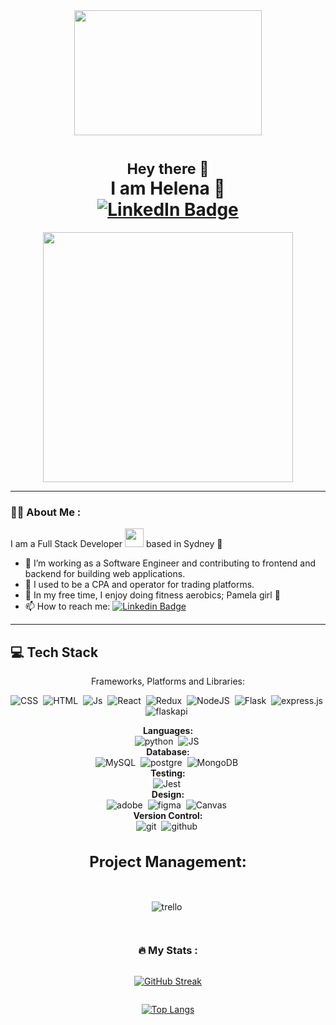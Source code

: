 <div align="center">
    <div align="center">
        <img src="https://media.giphy.com/media/Wj7lNjMNDxSmc/giphy.gif" width="300" height="200"/>
    </div>
    <h1>
      <small>Hey there 👋</small>
        <br>
        I am Helena 🍒
        <div id="badges" align="center">
            <a href="https://www.linkedin.com/in/helena-h-a953b6155/" target="_blank">
                <img src="https://img.shields.io/badge/LinkedIn-blue?style=for-the-badge&logo=linkedin&logoColor=white" alt="LinkedIn Badge"/>
            </a>
        </div>
    </h1>
</div>

<div id="header" align="center">
  <img src="https://media.giphy.com/media/M4NykXxUE0HAcK7UJ6/giphy.gif" width="400" height="400"/>
</div>

---

### :woman_technologist: About Me :

I am a Full Stack Developer <img src="https://media.giphy.com/media/WUlplcMpOCEmTGBtBW/giphy.gif" width="30"> based in Sydney 🐚

- 🌱 I’m working as a Software Engineer and contributing to frontend and backend for building web applications.
- 👯 I used to be a CPA and operator for trading platforms.
- 🍒 In my free time, I enjoy doing fitness aerobics; Pamela girl 🥳
- 📫 How to reach me: [![Linkedin Badge](https://img.shields.io/badge/-Helena.Han-blue?style=flat&logo=Linkedin&logoColor=white)](https://www.linkedin.com/in/helena-h-a953b6155/)

---

## 💻 Tech Stack

<div style="display: flex; flex-direction: column; align-items: center; text-align: center;">

  <div>
  Frameworks, Platforms and Libraries:
  <br>

<img src="https://img.shields.io/badge/css3-%231572B6.svg?style=for-the-badge&logo=css3&logoColor=white"  title="CSS3" alt="CSS" />&nbsp;
<img src="https://img.shields.io/badge/html5-%23E34F26.svg?style=for-the-badge&logo=html5&logoColor=white" title="HTML5" alt="HTML"/>&nbsp;
<img src="https://img.shields.io/badge/javascript-%23323330.svg?style=for-the-badge&logo=javascript&logoColor=%23F7DF1E" title="Js" alt="Js"/>&nbsp;
<img src="https://img.shields.io/badge/react-%2320232a.svg?style=for-the-badge&logo=react&logoColor=%2361DAFB" title="React" alt="React"/>&nbsp;
<img src="https://img.shields.io/badge/redux-%23593d88.svg?style=for-the-badge&logo=redux&logoColor=white" title="Redux" alt="Redux" />&nbsp;
<img src="https://img.shields.io/badge/node.js-6DA55F?style=for-the-badge&logo=node.js&logoColor=white" title="NodeJS" alt="NodeJS"/>&nbsp;
<img src="https://img.shields.io/badge/flask-%23000.svg?style=for-the-badge&logo=flask&logoColor=white" title="Flask" alt="Flask"/>&nbsp;
<img src="https://img.shields.io/badge/express.js-%23404d59.svg?style=for-the-badge&logo=express&logoColor=%2361DAFB" title="Express" alt="express.js"/>&nbsp;
<img src="https://img.shields.io/badge/FastAPI-005571?style=for-the-badge&logo=fastapi" title="FlaskApi" alt="flaskapi"/>&nbsp;

  <div>
    <strong>Languages:</strong>
    <br>
    <img src="https://img.shields.io/badge/python-3670A0?style=for-the-badge&logo=python&logoColor=ffdd54" title="Python" alt="python"/>&nbsp;
    <img src="https://img.shields.io/badge/javascript-%23323330.svg?style=for-the-badge&logo=javascript&logoColor=%23F7DF1E" title="JS" alt="JS"/>&nbsp;
      
  </div>

  <div>
    <strong>Database:</strong>
    <br>
    <img src="https://img.shields.io/badge/mysql-%2300f.svg?style=for-the-badge&logo=mysql&logoColor=white" title="MySQL" alt="MySQL"/>&nbsp;
    <img src="https://img.shields.io/badge/postgres-%23316192.svg?style=for-the-badge&logo=postgresql&logoColor=white" title="postgre" alt="postgre"/>&nbsp;
    <img src="https://img.shields.io/badge/MongoDB-%234ea94b.svg?style=for-the-badge&logo=mongodb&logoColor=white" title="MongoDB" alt="MongoDB"/>&nbsp;
      
  </div>

  <div>
      <strong>Testing:</strong>
      <br>
      <img src="https://img.shields.io/badge/-jest-%23C21325?style=for-the-badge&logo=jest&logoColor=white" title="Jest" alt="Jest"/>&nbsp;
    </div>

  <div>
      <strong>Design:</strong>
      <br>
      <img src="https://img.shields.io/badge/adobe-%23FF0000.svg?style=for-the-badge&logo=adobe&logoColor=white" title="adobe" alt="adobe"/>&nbsp;
      <img src="https://img.shields.io/badge/figma-%23F24E1E.svg?style=for-the-badge&logo=figma&logoColor=white" title="figma" alt="figma"/>&nbsp;
      <img src="https://img.shields.io/badge/Canva-%2300C4CC.svg?style=for-the-badge&logo=Canva&logoColor=white" title="Canvas" alt="Canvas"/>&nbsp;
    </div>

   <div>
        <strong>Version Control:</strong>
        <br>
        <img src="https://img.shields.io/badge/git-%23F05033.svg?style=for-the-badge&logo=git&logoColor=white" title="git" alt="git"/>&nbsp;
        <img src="https://img.shields.io/badge/github-%23121011.svg?style=for-the-badge&logo=github&logoColor=white" title="github" alt="github"/>&nbsp;
    </div>

  <div>
       <h4 style="font-size: 24px;">Project Management:</h4>
      <br>
      <img src="https://img.shields.io/badge/Trello-%23026AA7.svg?style=for-the-badge&logo=Trello&logoColor=white" title="trello" alt="trello"/>&nbsp;
    </div>

</div>

---

### :fire: My Stats :

[![GitHub Streak](http://github-readme-streak-stats.herokuapp.com?user=helenahan37&theme=omni&background=000000)](https://git.io/streak-stats)

[![Top Langs](https://github-readme-stats.vercel.app/api/top-langs/?username=helenahan37&layout=compact&bg_color=000000&theme=omni)](https://github.com/anuraghazra/github-readme-stats)

